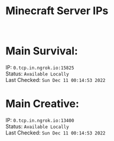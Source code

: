 
# Minecraft Server IPs

</br><h1>Main Survival:</h1>IP: `0.tcp.in.ngrok.io:15825` </br> Status: `Available Locally` </br> Last Checked: `Sun Dec 11 00:14:53 2022`
</br><h1>Main Creative:</h1>IP: `0.tcp.in.ngrok.io:13400` </br> Status: `Available Locally` </br> Last Checked: `Sun Dec 11 00:14:53 2022`

